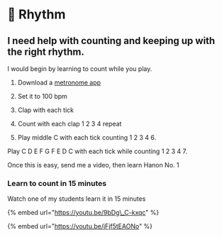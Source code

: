 # 🥁 Rhythm

## I need help with counting and keeping up with the right rhythm.

I would begin by learning to count while you play. 

1. Download a [metronome app ](https://www.soundbrenner.com/the-metronome-app)

2. Set it to 100 bpm 

3. Clap with each tick 

4. Count with each clap 1 2 3 4 repeat 

5. Play middle C with each tick counting 1 2 3 4 6. 

Play C D E F G F E D C with each tick while counting 1 2 3 4 7. 

Once this is easy, send me a video, then learn Hanon No. 1

### **Learn to count in 15 minutes** 

Watch one of my students learn it in 15 minutes

{% embed url="https://youtu.be/9bDg\_C-kxqc" %}

{% embed url="https://youtu.be/jFjf5tEAONo" %}



